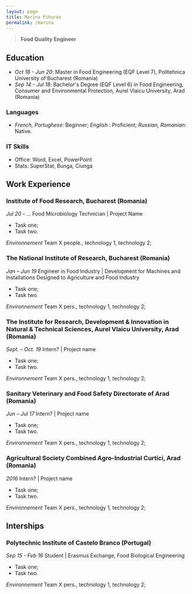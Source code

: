 ```yaml
---
layout: page
title: Marina Pihurov
permalink: /marina
---
```


> **Food Quality Engineer**

## Education
* _Oct 18 - Jun 20_: Master in Food Engineering (EQF Level 7), Politehnica University of Bucharest (Romania)
* _Sep 14 - Jul 18_: Bachelor's Degree (EQF Level 6) in Food Engineering, Consumer and Environmental Protection, Aurel Vlaicu University, Arad (Romania)

### Languages
* _French, Portughese_: Beginner; _English_ : Proficient; _Russian, Romanian_: Native.

### IT Skills
* Office: Word, Excel, PowerPoint
* Stats: SuperStat, Bunga, Ciunga

## Work Experience
### Institute of Food Research, Bucharest (Romania)
_Jul 20 - ..._ Food Microbiology Technician | Project Name
 * Task one;
 * Task two.
 
_Environnement_ Team X people., technology 1, technology 2;

### The National Institute of Research, Bucharest (Romania)
_Jan – Jun 19_ Engineer in Food Industry | Development for Machines and Installations Designed to Agriculture and Food Industry 
 * Task one;
 * Task two.
 
_Environnement_ Team X pers., technology 1, technology 2;

### The Institute for Research, Development & Innovation in Natural & Technical Sciences, Aurel Vlaicu University, Arad (Romania) 
_Sept. – Oct. 19_ Intern? | Project name
 * Task one;
 * Task two.
 
_Environnement_ Team X pers., technology 1, technology 2;

### Sanitary Veterinary and Food Safety Directorate of Arad (Romania)
_Jun – Jul 17_ Intern? | Project name
 * Task one;
 * Task two.
 
_Environnement_ Team X pers., technology 1, technology 2;

### Agricultural Society Combined Agro-Industrial Curtici, Arad (Romania)
_2016_ Intern? | Project name
 * Task one;
 * Task two.
 
_Environnement_ Team X pers., technology 1, technology 2;
 
## Interships

### Polytechnic Institute of Castelo Branco (Portugal)
_Sep 15 - Feb 16_ Student | Erasmus Exchange, Food Biological Engineering
 * Task one;
 * Task two.
 
_Environnement_ Team X pers., technology 1, technology 2;
